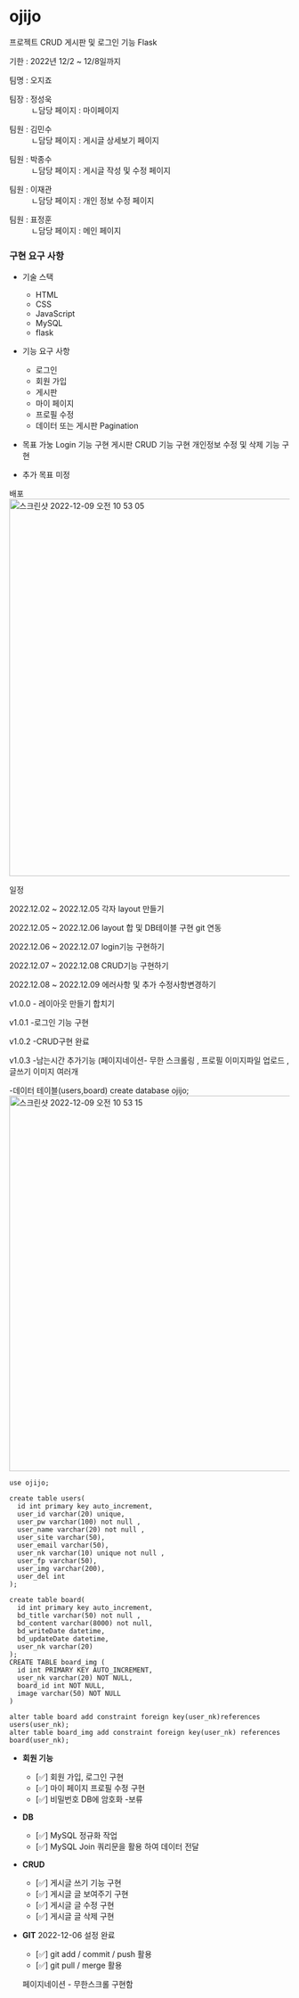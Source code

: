 # ojijo

프로젝트 CRUD 게시판 및 로그인 기능 Flask

기한 : 2022년 12/2 ~ 12/8일까지


팀명 : 오지죠


팀장 : 정성욱<br>
&nbsp;&nbsp;&nbsp;&nbsp;&nbsp;&nbsp;&nbsp;&nbsp;&nbsp; ㄴ담당 페이지 : 마이페이지      

팀원 : 김민수<br>
      &nbsp;&nbsp;&nbsp;&nbsp;&nbsp;&nbsp;&nbsp;&nbsp;&nbsp; ㄴ담당 페이지 : 게시글 상세보기 페이지
      
팀원 : 박종수<br>
      &nbsp;&nbsp;&nbsp;&nbsp;&nbsp;&nbsp;&nbsp;&nbsp;&nbsp; ㄴ담당 페이지 : 게시글 작성 및 수정 페이지
      
팀원 : 이재관<br>
      &nbsp;&nbsp;&nbsp;&nbsp;&nbsp;&nbsp;&nbsp;&nbsp;&nbsp; ㄴ담당 페이지 : 개인 정보 수정 페이지
      
팀원 : 표정훈<br>
      &nbsp;&nbsp;&nbsp;&nbsp;&nbsp;&nbsp;&nbsp;&nbsp;&nbsp; ㄴ담당 페이지 : 메인 페이지

### 구현 요구 사항

- 기술 스택
    - HTML
    - CSS
    - JavaScript
    - MySQL
    - flask

- 기능 요구 사항
    - 로그인
    - 회원 가입
    - 게시판
    - 마이 페이지
    - 프로필 수정
    - 데이터 또는 게시판 Pagination


- 목표 가눙
  Login 기능 구현
  게시판 CRUD 기능 구현
  개인정보 수정 및 삭제 기능 구현
  
- 추가 목표
  미정
  
  
배포
<img width="677" alt="스크린샷 2022-12-09 오전 10 53 05" src="https://user-images.githubusercontent.com/116141914/206605831-a4124952-0787-4780-b865-65172fdebd48.png">

일정

2022.12.02 ~ 2022.12.05 각자 layout 만들기

2022.12.05 ~ 2022.12.06 layout 합 및 DB테이블 구현 git 연동

2022.12.06 ~ 2022.12.07 login기능 구현하기

2022.12.07 ~ 2022.12.08 CRUD기능 구현하기

2022.12.08 ~ 2022.12.09 에러사항 및 추가 수정사항변경하기

v1.0.0 - 레이아웃 만들기 합치기

v1.0.1 -로그인 기능 구현

v1.0.2 -CRUD구현 완료

v1.0.3 -남는시간 추가기능 (페이지네이션- 무한 스크롤링 , 프로필 이미지파일 업로드 , 글쓰기 이미지 여러개  

-데이터 테이블(users,board)
create database ojijo;<img width="674" alt="스크린샷 2022-12-09 오전 10 53 15" src="https://user-images.githubusercontent.com/116141914/206605811-e8d6129b-50fa-40ae-8762-30babc2dd82c.png">

  ```
use ojijo;

create table users(
    id int primary key auto_increment,
    user_id varchar(20) unique,
    user_pw varchar(100) not null ,
    user_name varchar(20) not null ,
    user_site varchar(50),
    user_email varchar(50),
    user_nk varchar(10) unique not null ,
    user_fp varchar(50),
    user_img varchar(200),
    user_del int
);

create table board(
    id int primary key auto_increment,
    bd_title varchar(50) not null ,
    bd_content varchar(8000) not null,
    bd_writeDate datetime,
    bd_updateDate datetime,
    user_nk varchar(20)
);
CREATE TABLE board_img (
	id int PRIMARY KEY AUTO_INCREMENT,
	user_nk varchar(20) NOT NULL,
	board_id int NOT NULL,
	image varchar(50) NOT NULL
)

alter table board add constraint foreign key(user_nk)references users(user_nk);
alter table board_img add constraint foreign key(user_nk) references board(user_nk);
```


- **회원 기능**
    - [✅]  회원 가입, 로그인 구현
    - [✅]  마이 페이지 프로필 수정 구현
    - [✅]  비밀번호 DB에 암호화 -보류

- **DB**
    - [✅]  MySQL 정규화 작업
    - [✅]  MySQL Join 쿼리문을 활용 하여 데이터 전달

- **CRUD**
    - [✅]  게시글 쓰기 기능 구현
    - [✅]  게시글 글 보여주기 구현
    - [✅]  게시글 글 수정 구현
    - [✅]  게시글 글 삭제 구현

- **GIT** 2022-12-06 설정 완료
    - [✅]  git add / commit / push 활용
    - [✅]  git pull / merge 활용
    
    페이지네이션 - 무한스크롤 구현함

